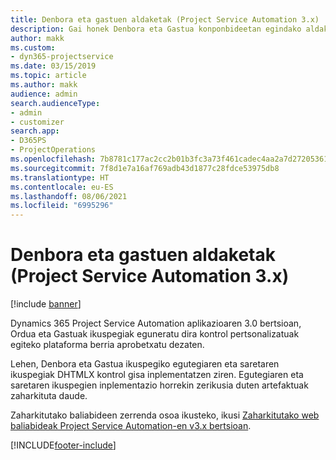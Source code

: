 ```yaml
---
title: Denbora eta gastuen aldaketak (Project Service Automation 3.x)
description: Gai honek Denbora eta Gastua konponbideetan egindako aldaketen inguruko informazioa ematen du.
author: makk
ms.custom:
- dyn365-projectservice
ms.date: 03/15/2019
ms.topic: article
ms.author: makk
audience: admin
search.audienceType:
- admin
- customizer
search.app:
- D365PS
- ProjectOperations
ms.openlocfilehash: 7b8781c177ac2cc2b01b3fc3a73f461cadec4aa2a7d27205361bd6681994c240
ms.sourcegitcommit: 7f8d1e7a16af769adb43d1877c28fdce53975db8
ms.translationtype: HT
ms.contentlocale: eu-ES
ms.lasthandoff: 08/06/2021
ms.locfileid: "6995296"
---
```

# <a name="time-and-expense-changes-project-service-automation-3x"></a>Denbora eta gastuen aldaketak (Project Service Automation 3.x)

[!include [banner](../../includes/psa-now-project-operations.md)]

Dynamics 365 Project Service Automation aplikazioaren 3.0 bertsioan, Ordua eta Gastuak ikuspegiak eguneratu dira kontrol pertsonalizatuak egiteko plataforma berria aprobetxatu dezaten.

Lehen, Denbora eta Gastua ikuspegiko egutegiaren eta saretaren ikuspegiak DHTMLX kontrol gisa inplementatzen ziren. Egutegiaren eta saretaren ikuspegien inplementazio horrekin zerikusia duten artefaktuak zaharkituta daude.

Zaharkitutako baliabideen zerrenda osoa ikusteko, ikusi [Zaharkitutako web baliabideak Project Service Automation-en v3.x bertsioan](web-resources-deprecated-v3.x.md).


[!INCLUDE[footer-include](../../includes/footer-banner.md)]